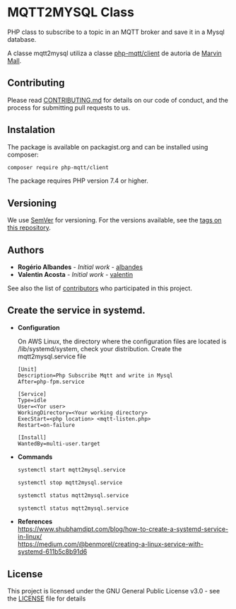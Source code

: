 # MQTT2MYSQL Class

PHP class to subscribe to a topic in an MQTT broker and save it in a Mysql database.

A classe mqtt2mysql utiliza a classe [php-mqtt/client](https://packagist.org/packages/php-mqtt/client) de autoria de [Marvin Mall](https://github.com/namoshek). 

## Contributing
Please read [CONTRIBUTING.md](https://github.com/albandes/helpdezk/blob/master/CONTRIBUTING.md) for details on our code of conduct, and the process for submitting pull requests to us.

## Instalation
The package is available on packagist.org and can be installed using composer:

```bash
composer require php-mqtt/client
```

The package requires PHP version 7.4 or higher.

## Versioning
We use [SemVer](http://semver.org/) for versioning. For the versions available, see the [tags on this repository](https://github.com/your/project/tags).

## Authors
* **Rogério Albandes** - *Initial work* - [albandes](https://github.com/albandes)
* **Valentin Acosta**  - *Initial work* - [valentin](https://github.com/vilaxr)

See also the list of [contributors](https://github.com/albandes/helpdezk/contributors) who participated in this project.


## Create the service in systemd.

* **Configuration**

    On AWS Linux, the directory where the configuration files are located is /lib/systemd/system, check your distribution.
    Create the mqtt2mysql.service file

    ```
    [Unit]
    Description=Php Subscribe Mqtt and write in Mysql
    After=php-fpm.service

    [Service]
    Type=idle
    User=<Yor user>
    WorkingDirectory=<Your working directory>
    ExecStart=<php location> <mqtt-listen.php>
    Restart=on-failure

    [Install]
    WantedBy=multi-user.target
    ```

* **Commands**

    ```bash
    systemctl start mqtt2mysql.service
    ```
    ```bash
    systemctl stop mqtt2mysql.service
    ```
    ``` bash
    systemctl status mqtt2mysql.service
    ```
    ``` bash
    systemctl status mqtt2mysql.service
    ```
    
* **References**    
    https://www.shubhamdipt.com/blog/how-to-create-a-systemd-service-in-linux/    
    https://medium.com/@benmorel/creating-a-linux-service-with-systemd-611b5c8b91d6
  


## License

This project is licensed under the GNU General Public License v3.0 - see the [LICENSE](LICENSE) file for details



